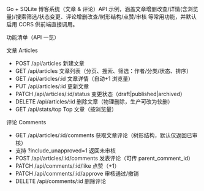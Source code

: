 Go + SQLite 博客系统（文章 & 评论）API 示例，涵盖文章增删改查/详情(含浏览量)/搜索筛选/状态变更、评论增删改查/树形结构/点赞/审核 等常用功能，并默认启用 CORS 供前端直接调用。

功能清单（API 一览）

文章 Articles
- POST /api/articles 新建文章
- GET /api/articles 文章列表（分页、搜索、筛选：作者/分类/状态、排序）
- GET /api/articles/:id 文章详情（自动+1 浏览量）
- PUT /api/articles/:id 更新文章
- PATCH /api/articles/:id/status 变更状态（draft|published|archived）
- DELETE /api/articles/:id 删除文章（物理删除，生产可改为软删）
- GET /api/stats/top Top 文章（按浏览量）

评论 Comments
- GET /api/articles/:id/comments 获取文章评论（树形结构，默认仅返回已审核）
- 支持 ?include_unapproved=1 返回未审核
- POST /api/articles/:id/comments 发表评论（可传 parent_comment_id）
- PATCH /api/comments/:id/like 点赞（+1）
- PATCH /api/comments/:id/approve 审核通过/撤销
- DELETE /api/comments/:id 删除评论
